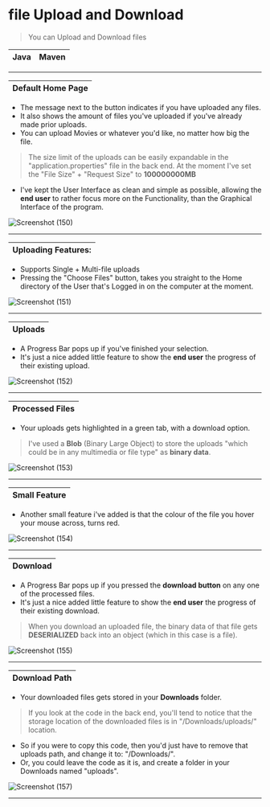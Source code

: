 # file Upload and Download
> You can Upload and Download files

|Java|Maven|
|---|---|
---

|Default Home Page|
|---|
- The message next to the button indicates if you have uploaded any files.
- It also shows the amount of files you've uploaded if you've already made prior uploads.
- You can upload Movies or whatever you'd like, no matter how big the file.
> The size limit of the uploads can be easily expandable in the "application.properties" file in the back end.
> At the moment I've set the "File Size" + "Request Size" to **100000000MB**
- I've kept the User Interface as clean and simple as possible, allowing the **end user** to rather focus more on the Functionality,
 than the Graphical Interface of the program.

![Screenshot (150)](https://user-images.githubusercontent.com/81378094/123540687-91448e00-d740-11eb-987c-ae1b0b107a34.png)

---

|Uploading Features:|
|---|
- Supports Single + Multi-file uploads
- Pressing the "Choose Files" button, takes you straight to the Home directory of the User that's Logged in on
the computer at the moment.

![Screenshot (151)](https://user-images.githubusercontent.com/81378094/123541685-06ff2880-d746-11eb-9981-b8c812cdaed0.png)

---

|Uploads|
|---|
- A Progress Bar pops up if you've finished your selection.
- It's just a nice added little feature to show the **end user** the progress of their existing upload.

![Screenshot (152)](https://user-images.githubusercontent.com/81378094/123542364-8e9a6680-d749-11eb-9447-ec5f3c34a6ba.png)

---

|Processed Files
|---|
- Your uploads gets highlighted in a green tab, with a download option.
> I've used a **Blob** (Binary Large Object) to store the uploads "which could be in any multimedia or file type" as **binary data**.

![Screenshot (153)](https://user-images.githubusercontent.com/81378094/123542567-973f6c80-d74a-11eb-89a2-e4d58ace2c4e.png)

---

|Small Feature|
|---|
- Another small feature i've added is that the colour of the file you hover your mouse across, turns red.

![Screenshot (154)](https://user-images.githubusercontent.com/81378094/123542942-94457b80-d74c-11eb-8221-53a6d43aa7ae.png)

---

|Download|
|---|
- A Progress Bar pops up if you pressed the **download button** on any one of the processed files.
- It's just a nice added little feature to show the **end user** the progress of their existing download.
> When you download an uploaded file, the binary data of that file gets **DESERIALIZED** back into an object (which in this case is a file). 

![Screenshot (155)](https://user-images.githubusercontent.com/81378094/123543132-6ca2e300-d74d-11eb-8a52-dc69bc6eab12.png)

---

|Download Path|
|---|
- Your downloaded files gets stored in your **Downloads** folder.
> If you look at the code in the back end, you'll tend to notice that the storage location of the downloaded files is in
"/Downloads/uploads/" location.
- So if you were to copy this code, then you'd just have to remove that uploads path, and change it to: "/Downloads/".
- Or, you could leave the code as it is, and create a folder in your Downloads named "uploads".

![Screenshot (157)](https://user-images.githubusercontent.com/81378094/123543889-fd2ef280-d750-11eb-8deb-8027fc405e02.png)

---
